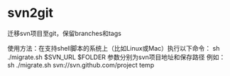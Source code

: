 # svn2git
迁移svn项目至git，保留branches和tags

使用方法：在支持shell脚本的系统上（比如Linux或Mac）执行以下命令：
sh ./migrate.sh $SVN_URL $FOLDER
参数分别为svn项目地址和保存路径
例如：sh ./migrate.sh svn://svn.github.com/project temp
